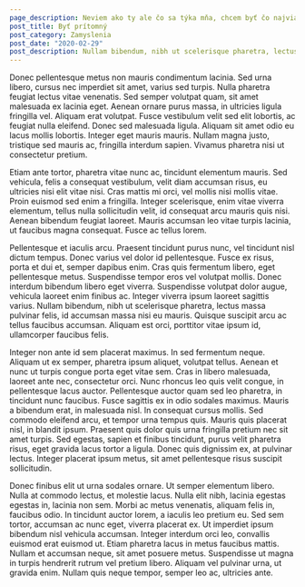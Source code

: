 ```yaml
---
page_description: Neviem ako ty ale čo sa týka mňa, chcem byť čo najviac prítomný v každom momente, čítal som jednu dobrú knihu a v tomto článku zdieľam niekoľko tipov na to, ako byť prítomný a pokojný
post_title: Byť prítomný
post_category: Zamyslenia
post_date: "2020-02-29"
post_description: Nullam bibendum, nibh ut scelerisque pharetra, lectus massa pulvinar felis, id accumsan massa nisi eu mauris. Quisque suscipit arcu ac tellus faucibus accumsan. Aliquam est orci, porttitor vitae ipsum id, ullamcorper faucibus felis.
---
```


Donec pellentesque metus non mauris condimentum lacinia. Sed urna libero, cursus nec imperdiet sit amet, varius sed turpis. Nulla pharetra feugiat lectus vitae venenatis. Sed semper volutpat quam, sit amet malesuada ex lacinia eget. Aenean ornare purus massa, in ultricies ligula fringilla vel. Aliquam erat volutpat. Fusce vestibulum velit sed elit lobortis, ac feugiat nulla eleifend. Donec sed malesuada ligula. Aliquam sit amet odio eu lacus mollis lobortis. Integer eget mauris mauris. Nullam magna justo, tristique sed mauris ac, fringilla interdum sapien. Vivamus pharetra nisi ut consectetur pretium.

Etiam ante tortor, pharetra vitae nunc ac, tincidunt elementum mauris. Sed vehicula, felis a consequat vestibulum, velit diam accumsan risus, eu ultricies nisi elit vitae nisi. Cras mattis mi orci, vel mollis nisi mollis vitae. Proin euismod sed enim a fringilla. Integer scelerisque, enim vitae viverra elementum, tellus nulla sollicitudin velit, id consequat arcu mauris quis nisi. Aenean bibendum feugiat laoreet. Mauris accumsan leo vitae turpis lacinia, ut faucibus magna consequat. Fusce ac tellus lorem.

Pellentesque et iaculis arcu. Praesent tincidunt purus nunc, vel tincidunt nisl dictum tempus. Donec varius vel dolor id pellentesque. Fusce ex risus, porta et dui et, semper dapibus enim. Cras quis fermentum libero, eget pellentesque metus. Suspendisse tempor eros vel volutpat mollis. Donec interdum bibendum libero eget viverra. Suspendisse volutpat dolor augue, vehicula laoreet enim finibus ac. Integer viverra ipsum laoreet sagittis varius. Nullam bibendum, nibh ut scelerisque pharetra, lectus massa pulvinar felis, id accumsan massa nisi eu mauris. Quisque suscipit arcu ac tellus faucibus accumsan. Aliquam est orci, porttitor vitae ipsum id, ullamcorper faucibus felis.

Integer non ante id sem placerat maximus. In sed fermentum neque. Aliquam ut ex semper, pharetra ipsum aliquet, volutpat tellus. Aenean et nunc ut turpis congue porta eget vitae sem. Cras in libero malesuada, laoreet ante nec, consectetur orci. Nunc rhoncus leo quis velit congue, in pellentesque lacus auctor. Pellentesque auctor quam sed leo pharetra, in tincidunt nunc faucibus. Fusce sagittis ex in odio sodales maximus. Mauris a bibendum erat, in malesuada nisl. In consequat cursus mollis. Sed commodo eleifend arcu, et tempor urna tempus quis. Mauris quis placerat nisl, in blandit ipsum. Praesent quis dolor quis urna fringilla pretium nec sit amet turpis. Sed egestas, sapien et finibus tincidunt, purus velit pharetra risus, eget gravida lacus tortor a ligula. Donec quis dignissim ex, at pulvinar lectus. Integer placerat ipsum metus, sit amet pellentesque risus suscipit sollicitudin.

Donec finibus elit ut urna sodales ornare. Ut semper elementum libero. Nulla at commodo lectus, et molestie lacus. Nulla elit nibh, lacinia egestas egestas in, lacinia non sem. Morbi ac metus venenatis, aliquam felis in, faucibus odio. In tincidunt auctor lorem, a iaculis leo pretium eu. Sed sem tortor, accumsan ac nunc eget, viverra placerat ex. Ut imperdiet ipsum bibendum nisl vehicula accumsan. Integer interdum orci leo, convallis euismod erat euismod ut. Etiam pharetra lacus in metus faucibus mattis. Nullam et accumsan neque, sit amet posuere metus. Suspendisse ut magna in turpis hendrerit rutrum vel pretium libero. Aliquam vel pulvinar urna, ut gravida enim. Nullam quis neque tempor, semper leo ac, ultricies ante.
